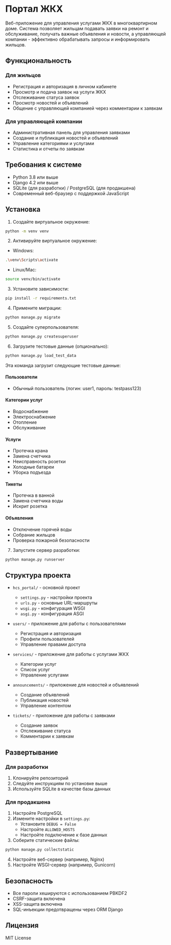 # Портал ЖКХ

Веб-приложение для управления услугами ЖКХ в многоквартирном доме. Система позволяет жильцам подавать заявки на ремонт и обслуживание, получать важные объявления и новости, а управляющей компании - эффективно обрабатывать запросы и информировать жильцов.

## Функциональность

### Для жильцов
- Регистрация и авторизация в личном кабинете
- Просмотр и подача заявок на услуги ЖКХ
- Отслеживание статуса заявок
- Просмотр новостей и объявлений
- Общение с управляющей компанией через комментарии к заявкам

### Для управляющей компании
- Административная панель для управления заявками
- Создание и публикация новостей и объявлений
- Управление категориями и услугами
- Статистика и отчеты по заявкам

## Требования к системе

- Python 3.8 или выше
- Django 4.2 или выше
- SQLite (для разработки) / PostgreSQL (для продакшена)
- Современный веб-браузер с поддержкой JavaScript

## Установка

1. Создайте виртуальное окружение:
```bash
python -m venv venv
```

2. Активируйте виртуальное окружение:
- Windows:
```bash
.\venv\Scripts\activate
```
- Linux/Mac:
```bash
source venv/bin/activate
```

3. Установите зависимости:
```bash
pip install -r requirements.txt
```

4. Примените миграции:
```bash
python manage.py migrate
```

5. Создайте суперпользователя:
```bash
python manage.py createsuperuser
```

6. Загрузите тестовые данные (опционально):
```bash
python manage.py load_test_data
```

Эта команда загрузит следующие тестовые данные:

#### Пользователи
- Обычный пользователь (логин: user1, пароль: testpass123)

#### Категории услуг
- Водоснабжение
- Электроснабжение
- Отопление
- Обслуживание

#### Услуги
- Протечка крана
- Замена счетчика
- Неисправность розетки
- Холодные батареи
- Уборка подъезда

#### Тикеты
- Протечка в ванной
- Замена счетчика воды
- Искрит розетка

#### Объявления
- Отключение горячей воды
- Собрание жильцов
- Проверка пожарной безопасности

7. Запустите сервер разработки:
```bash
python manage.py runserver
```

## Структура проекта

- `hcs_portal/` - основной проект
  - `settings.py` - настройки проекта
  - `urls.py` - основные URL-маршруты
  - `wsgi.py` - конфигурация WSGI
  - `asgi.py` - конфигурация ASGI

- `users/` - приложение для работы с пользователями
  - Регистрация и авторизация
  - Профили пользователей
  - Управление правами доступа

- `services/` - приложение для работы с услугами ЖКХ
  - Категории услуг
  - Список услуг
  - Управление услугами

- `announcements/` - приложение для новостей и объявлений
  - Создание объявлений
  - Публикация новостей
  - Управление контентом

- `tickets/` - приложение для работы с заявками
  - Создание заявок
  - Отслеживание статуса
  - Комментарии к заявкам

## Развертывание

### Для разработки
1. Клонируйте репозиторий
2. Следуйте инструкциям по установке выше
3. Используйте SQLite в качестве базы данных

### Для продакшена
1. Настройте PostgreSQL
2. Измените настройки в `settings.py`:
   - Установите `DEBUG = False`
   - Настройте `ALLOWED_HOSTS`
   - Настройте подключение к базе данных
3. Соберите статические файлы:
```bash
python manage.py collectstatic
```
4. Настройте веб-сервер (например, Nginx)
5. Настройте WSGI-сервер (например, Gunicorn)

## Безопасность

- Все пароли хешируются с использованием PBKDF2
- CSRF-защита включена
- XSS-защита включена
- SQL-инъекции предотвращены через ORM Django

## Лицензия

MIT License 